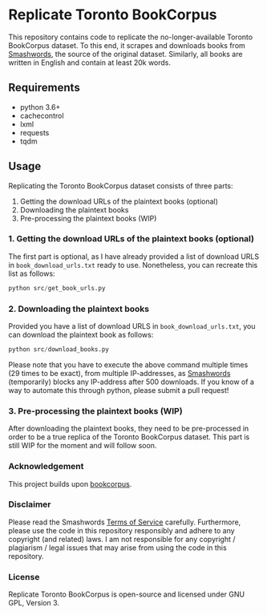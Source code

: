 # Replicate Toronto BookCorpus

This repository contains code to replicate the no-longer-available Toronto BookCorpus dataset. To this end, it scrapes and downloads books from [Smashwords](https://www.smashwords.com/), the source of the original dataset. Similarly, all books are written in English and contain at least 20k words. 

## Requirements
- python 3.6+
- cachecontrol
- lxml
- requests
- tqdm

## Usage
Replicating the Toronto BookCorpus dataset consists of three parts:
1. Getting the download URLs of the plaintext books (optional)
2. Downloading the plaintext books
3. Pre-processing the plaintext books (WIP)

### 1. Getting the download URLs of the plaintext books (optional)
The first part is optional, as I have already provided a list of download URLS in `book_download_urls.txt` ready to use. Nonetheless, you can recreate this list as follows:
```python
python src/get_book_urls.py
```

### 2. Downloading the plaintext books
Provided you have a list of download URLS in `book_download_urls.txt`, you can download the plaintext book as follows:
```python
python src/download_books.py
```

Please note that you have to execute the above command multiple times (29 times to be exact), from multiple IP-addresses, as [Smashwords](https://www.smashwords.com/) (temporarily) blocks any IP-address after 500 downloads. If you know of a way to automate this through python, please submit a pull request!

### 3. Pre-processing the plaintext books (WIP)
After downloading the plaintext books, they need to be pre-processed in order to be a true replica of the Toronto BookCorpus dataset. This part is still WIP for the moment and will follow soon.

### Acknowledgement
This project builds upon [bookcorpus](https://github.com/soskek/bookcorpus).

### Disclaimer
Please read the Smashwords [Terms of Service](https://www.smashwords.com/about/tos) carefully. Furthermore, please use the code in this repository responsibly and adhere to any copyright (and related) laws. I am not responsible for any copyright / plagiarism / legal issues that may arise from using the code in this repository.

### License
Replicate Toronto BookCorpus is open-source and licensed under GNU GPL, Version 3.